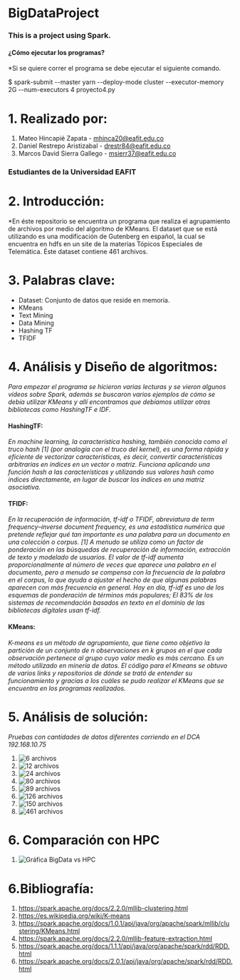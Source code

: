 # BigDataProject

### This is a project using Spark.

#### ¿Cómo ejecutar los programas?
*Si se quiere correr el programa se debe ejecutar el siguiente comando.

$ spark-submit  --master yarn --deploy-mode cluster  --executor-memory 2G  --num-executors 4 proyecto4.py 

# 1. Realizado por:
1. Mateo Hincapié Zapata - mhinca20@eafit.edu.co
2. Daniel Restrepo Aristizabal - drestr84@eafit.edu.co
3. Marcos David Sierra Gallego - msierr37@eafit.edu.co
### Estudiantes de la Universidad EAFIT

# 2. Introducción:
*En éste repositorio se encuentra un programa que realiza el agrupamiento de archivos por medio del algoritmo de KMeans.
El dataset que se está utilizando es una modificación de Gutenberg en español, la cual se encuentra en hdfs en un site de la materias Tópicos Especiales de Telemática. Éste dataset contiene 461 archivos.
# 3. Palabras clave:
* Dataset: Conjunto de datos que reside en memoria.
* KMeans
* Text Mining
* Data Mining
* Hashing TF
* TFIDF
# 4. Análisis y Diseño de algoritmos:
*Para empezar el programa se hicieron varias lecturas y se vieron algunos vídeos sobre Spark, además se buscaron varios ejemplos de cómo se debía utilizar KMeans y allí encontramos que debíamos utilizar otras bibliotecas como HashingTF e IDF.*
#### HashingTF: 
*En machine learning, la característica hashing, también conocida como el truco hash [1] (por analogía con el truco del kernel), es una forma rápida y eficiente de vectorizar características, es decir, convertir características arbitrarias en índices en un vector o matriz. Funciona aplicando una función hash a las características y utilizando sus valores hash como índices directamente, en lugar de buscar los índices en una matriz asociativa.*

#### TFIDF: 
*En la recuperación de información, tf-idf o TFIDF, abreviatura de term frequency–inverse document frequency, es una estadística numérica que pretende reflejar qué tan importante es una palabra para un documento en una colección o corpus. [1] A menudo se utiliza como un factor de ponderación en las búsquedas de recuperación de información, extracción de texto y modelado de usuarios. El valor de tf-idf aumenta proporcionalmente al número de veces que aparece una palabra en el documento, pero a menudo se compensa con la frecuencia de la palabra en el corpus, lo que ayuda a ajustar el hecho de que algunas palabras aparecen con más frecuencia en general. Hoy en día, tf-idf es uno de los esquemas de ponderación de términos más populares; El 83% de los sistemas de recomendación basados en texto en el dominio de las bibliotecas digitales usan tf-idf.*

#### KMeans:
*K-means es un método de agrupamiento, que tiene como objetivo la partición de un conjunto de n observaciones en k grupos en el que cada observación pertenece al grupo cuyo valor medio es más cercano. Es un método utilizado en minería de datos. El código para el Kmeans se obtuvo de varios links y repositorios de dónde se trató de entender su funcionamiento y gracias a los cuáles se pudo realizar el KMeans que se encuentra en los programas realizados.*
# 5. Análisis de solución:
*Pruebas con cantidades de datos diferentes corriendo en el DCA 192.168.10.75*
1. ![6 archivos](/Imagenes/6archivos.png)
2. ![12 archivos](/Imagenes/12archivos.png)
3. ![24 archivos](/Imagenes/24archivos.png)
4. ![80 archivos](/Imagenes/80archivos.png)
5. ![89 archivos](/Imagenes/89archivos.png)
6. ![126 archivos](/Imagenes/126archivos.png)
7. ![150 archivos](/Imagenes/150archivos.png)
8. ![461 archivos](/Imagenes/461archivos.png)
# 6. Comparación con HPC
1. ![Gráfica BigData vs HPC](/Imagenes/grafica.png)
# 6.Bibliografía:
1. https://spark.apache.org/docs/2.2.0/mllib-clustering.html
2. https://es.wikipedia.org/wiki/K-means
3. https://spark.apache.org/docs/1.0.1/api/java/org/apache/spark/mllib/clustering/KMeans.html
4. https://spark.apache.org/docs/2.2.0/mllib-feature-extraction.html
5. https://spark.apache.org/docs/1.1.1/api/java/org/apache/spark/rdd/RDD.html
6. https://spark.apache.org/docs/2.0.1/api/java/org/apache/spark/rdd/RDD.html
